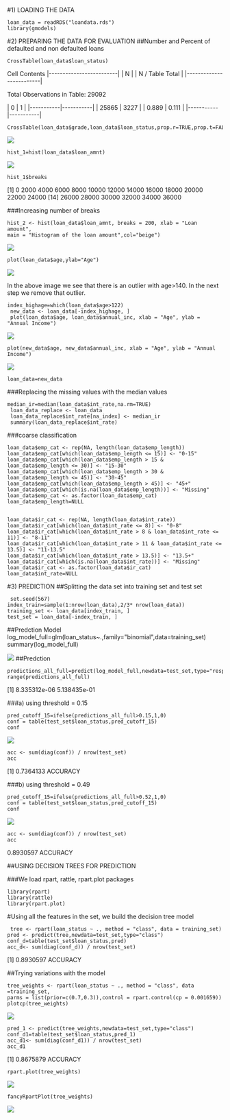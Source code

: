 #1) LOADING THE DATA

    loan_data = readRDS("loandata.rds")
    library(gmodels)

#2) PREPARING THE DATA FOR EVALUATION
##Number and Percent of defaulted and non defaulted loans

    CrossTable(loan_data$loan_status)

Cell Contents |-------------------------| | N | | N / Table Total | |-------------------------|

Total Observations in Table: 29092

| 0 | 1 | |-----------|-----------| | 25865 | 3227 | | 0.889 | 0.111 | |-----------|-----------|


    CrossTable(loan_data$grade,loan_data$loan_status,prop.r=TRUE,prop.t=FALSE,prop.c=FALSE,prop.chisq=FALSE)
![](https://github.com/anagar20/Credit-Risk-Modeling/blob/master/images/img13.png)

    hist_1=hist(loan_data$loan_amnt)


![](https://github.com/anagar20/Credit-Risk-Modeling/blob/master/images/img1.png)

    hist_1$breaks

[1] 0 2000 4000 6000 8000 10000 12000 14000 16000 18000 20000 22000 24000 [14] 26000 28000 30000 32000 34000 36000

###Increasing number of breaks

    hist_2 <- hist(loan_data$loan_amnt, breaks = 200, xlab = "Loan amount",
    main = "Histogram of the loan amount",col="beige")

![](https://github.com/anagar20/Credit-Risk-Modeling/blob/master/images/img2.png)

    plot(loan_data$age,ylab="Age")

![](https://github.com/anagar20/Credit-Risk-Modeling/blob/master/images/img3.png)

In the above image we see that there is an outlier with age>140. In the next step we remove that outlier.

    index_highage=which(loan_data$age>122)
     new_data <- loan_data[-index_highage, ]
     plot(loan_data$age, loan_data$annual_inc, xlab = "Age", ylab = "Annual Income")

![](https://github.com/anagar20/Credit-Risk-Modeling/blob/master/images/img4.png)

    plot(new_data$age, new_data$annual_inc, xlab = "Age", ylab = "Annual Income")

![](https://github.com/anagar20/Credit-Risk-Modeling/blob/master/images/img5.png)

    loan_data=new_data
###Replacing the missing values with the median values

    median_ir=median(loan_data$int_rate,na.rm=TRUE)
     loan_data_replace <- loan_data
     loan_data_replace$int_rate[na_index] <- median_ir
     summary(loan_data_replace$int_rate)

###coarse classification

    loan_data$emp_cat <- rep(NA, length(loan_data$emp_length))
    loan_data$emp_cat[which(loan_data$emp_length <= 15)] <- "0-15"
    loan_data$emp_cat[which(loan_data$emp_length > 15 & loan_data$emp_length <= 30)] <- "15-30"
    loan_data$emp_cat[which(loan_data$emp_length > 30 & loan_data$emp_length <= 45)] <- "30-45"
    loan_data$emp_cat[which(loan_data$emp_length > 45)] <- "45+"
    loan_data$emp_cat[which(is.na(loan_data$emp_length))] <- "Missing"
    loan_data$emp_cat <- as.factor(loan_data$emp_cat)
    loan_data$emp_length=NULL


    loan_data$ir_cat <- rep(NA, length(loan_data$int_rate))
    loan_data$ir_cat[which(loan_data$int_rate <= 8)] <- "0-8"
    loan_data$ir_cat[which(loan_data$int_rate > 8 & loan_data$int_rate <= 11)] <- "8-11"
    loan_data$ir_cat[which(loan_data$int_rate > 11 & loan_data$int_rate <= 13.5)] <- "11-13.5"
    loan_data$ir_cat[which(loan_data$int_rate > 13.5)] <- "13.5+"
    loan_data$ir_cat[which(is.na(loan_data$int_rate))] <- "Missing"
    loan_data$ir_cat <- as.factor(loan_data$ir_cat)
    loan_data$int_rate=NULL
    
    
#3) PREDICTION
##Splitting the data set into training set and test set

     set.seed(567)
    index_train=sample(1:nrow(loan_data),2/3* nrow(loan_data))
    training_set <- loan_data[index_train, ]
    test_set = loan_data[-index_train, ]



##Predction Model
    log_model_full=glm(loan_status~.,family="binomial",data=training_set)
    summary(log_model_full)

![](https://github.com/anagar20/Credit-Risk-Modeling/blob/master/images/img7.png)
##Predction

    predictions_all_full=predict(log_model_full,newdata=test_set,type="response")
    range(predictions_all_full)
    
[1] 8.335312e-06 5.138435e-01

 ###a) using threshold = 0.15
 
    pred_cutoff_15=ifelse(predictions_all_full>0.15,1,0)
    conf = table(test_set$loan_status,pred_cutoff_15)
    conf

![](https://github.com/anagar20/Credit-Risk-Modeling/blob/master/images/img8.png)

    acc <- sum(diag(conf)) / nrow(test_set)
    acc
[1] 0.7364133 ACCURACY


###b) using threshold = 0.49

    pred_cutoff_15=ifelse(predictions_all_full>0.52,1,0)
    conf = table(test_set$loan_status,pred_cutoff_15)
    conf
    
![](https://github.com/anagar20/Credit-Risk-Modeling/blob/master/images/img14.png)

    acc <- sum(diag(conf)) / nrow(test_set)
    acc
0.8930597 ACCURACY

##USING DECISION TREES FOR PREDICTION

###We load rpart, rattle, rpart.plot packages

    library(rpart)
    library(rattle)
    library(rpart.plot)

#Using all the features in the set, we build the decision tree model

     tree <- rpart(loan_status ~ ., method = "class", data = training_set)
    pred <- predict(tree,newdata=test_set,type="class")
    conf_d=table(test_set$loan_status,pred)
    acc_d<- sum(diag(conf_d)) / nrow(test_set)
[1] 0.8930597 ACCURACY

##Trying variations with the model

    tree_weights <- rpart(loan_status ~ ., method = "class", data =training_set,
    parms = list(prior=c(0.7,0.3)),control = rpart.control(cp = 0.001659))
    plotcp(tree_weights)

![](https://github.com/anagar20/Credit-Risk-Modeling/blob/master/images/img9.png)

    pred_1 <- predict(tree_weights,newdata=test_set,type="class")
    conf_d1=table(test_set$loan_status,pred_1)
    acc_d1<- sum(diag(conf_d1)) / nrow(test_set)
    acc_d1
[1] 0.8675879 ACCURACY

    rpart.plot(tree_weights)
![](https://github.com/anagar20/Credit-Risk-Modeling/blob/master/images/img10.png)

    fancyRpartPlot(tree_weights)

![](https://github.com/anagar20/Credit-Risk-Modeling/blob/master/images/img11.png)
